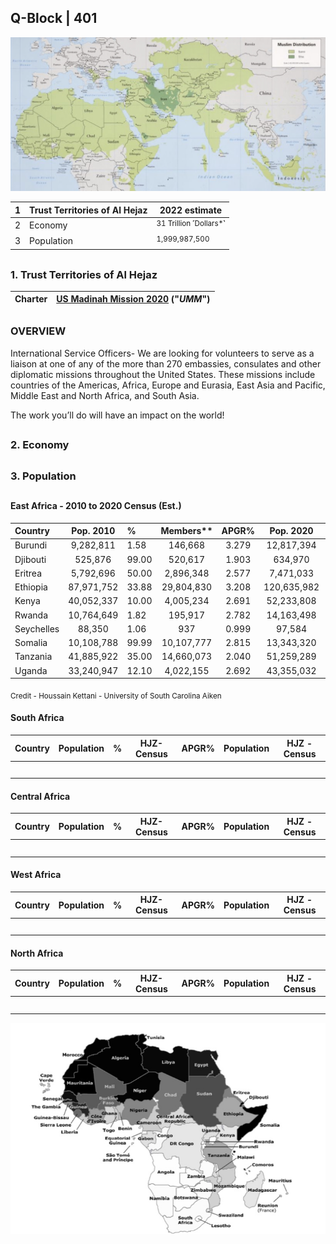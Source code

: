 ## Q-Block | 401

![Alt text](Images/8C59CF46-0474-4354-A897-1B126A517885.jpeg)

| 1 | Trust Territories of Al Hejaz | 2022 estimate |
|---|---|---|
| 2 | Economy | <sup> 31 Trillion ˹Dollars*˺ </sup> |
| 3 | Population | <sup> 1,999,987,500 </sup> |


##

### 1. Trust Territories of Al Hejaz

| Charter | [US Madinah Mission 2020](https://github.com/Alghuti-Portfolio/QBlock_401/blob/b1ea5a0b9795e8bc39053fba83e722d9cab6c927/2020_HomeCharter5047.pdf) ("***UMM***") |       
|---|---|

##

### OVERVIEW 

International Service Officers- We are looking for volunteers to serve as a liaison at one of any of the more than 270 embassies, consulates and other diplomatic missions throughout the United States. These missions include countries of the Americas, Africa, Europe and Eurasia, East Asia and Pacific, Middle East and North Africa, and South Asia. 

The work you’ll do will have an impact on the world!

##


### 2. Economy 
##

### 3. Population 
##

#### East Africa - 2010 to 2020 Census (Est.)
|Country| Pop. 2010 | %  | Members**| APGR% | Pop. 2020 | Members**|
|:---|:---:|:--- |:---:|:---:|:---:|:---:|
| Burundi | 9,282,811  | 1.58  | 146,668 |3.279 | 12,817,394 | 202,515 |
| Djibouti  | 525,876 | 99.00 |  520,617 |  1.903 | 634,970  | 628,620 |
| Eritrea  | 5,792,696 | 50.00 |  2,896,348 |  2.577  | 7,471,033 | 3,735,517 |
| Ethiopia  | 87,971,752 | 33.88  |  29,804,830 |  3.208 | 120,635,982  | 40,871,471 |
| Kenya  | 40,052,337 | 10.00  |  4,005,234 |  2.691 | 52,233,808  | 5,223,381 |
| Rwanda | 10,764,649   |   1.82 |  195,917 | 2.782 |  14,163,498 |  257,776 |
| Seychelles  |  88,350 |  1.06 |   937 | 0.999   |   97,584 |  1,034 |
| Somalia  | 10,108,788  | 99.99  |   10,107,777 | 2.815    |  13,343,320 |  13,341,985 |
| Tanzania  |  41,885,922 | 35.00 |    14,660,073 |   2.040 |   51,259,289 |   17,940,751 |  
| Uganda  |  33,240,947 |  12.10 |   4,022,155 |   2.692 |   43,355,032 |  5,245,959 |
 

<sub> Credit - Houssain Kettani - University of South Carolina Aiken </sub>

#### South Africa


|Country| Population | %  | HJZ- Census | APGR% | Population  | HJZ - Census |
|:---|:---:|:--- |:---:|:---:|:---:|:---:|
| |   |   |  | |  |  |
|  |  |  |   |   |   |  |
|  |  |  |   |    |  |  |
|  |  |   |   |   |   |  |
|  |  |   |   |   |   |  |


#### Central Africa

|Country| Population | %  | HJZ- Census | APGR% | Population  | HJZ - Census |
|:---|:---:|:--- |:---:|:---:|:---:|:---:|
| |   |   |  | |  |  |
|  |  |  |   |   |   |  |
|  |  |  |   |    |  |  |
|  |  |   |   |   |   |  |
|  |  |   |   |   |   |  |

#### West Africa

|Country| Population | %  | HJZ- Census | APGR% | Population  | HJZ - Census |
|:---|:---:|:--- |:---:|:---:|:---:|:---:|
| |   |   |  | |  |  |
|  |  |  |   |   |   |  |
|  |  |  |   |    |  |  |
|  |  |   |   |   |   |  |
|  |  |   |   |   |   |  |

#### North Africa

|Country| Population | %  | HJZ- Census | APGR% | Population  | HJZ - Census |
|:---|:---:|:--- |:---:|:---:|:---:|:---:|
| |   |   |  | |  |  |
|  |  |  |   |   |   |  |
|  |  |  |   |    |  |  |
|  |  |   |   |   |   |  |
|  |  |   |   |   |   |  |

![Alt text](Images/2696C1C6-C91E-41F2-AE10-D29CD3542A5C.jpeg)


